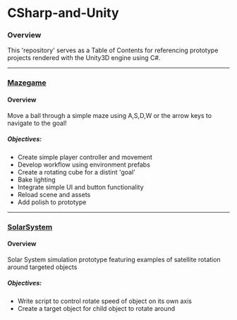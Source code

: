 # CSharp-and-Unity
### Overview
This 'repository' serves as a Table of Contents for referencing prototype projects rendered with the Unity3D engine using C#.
___

### [Mazegame](https://github.com/BrooksRadtke/MazeGame)
#### Overview
Move a ball through a simple maze using A,S,D,W or the arrow keys to navigate to the goal!
##### Objectives:
* Create simple player controller and movement
* Develop workflow using environment prefabs
* Create a rotating cube for a distint 'goal'
* Bake lighting
* Integrate simple UI and button functionality
* Reload scene and assets
* Add polish to prototype
___

### [SolarSystem](https://github.com/BrooksRadtke/SolarSystem)
#### Overview
Solar System simulation prototype featuring examples of satellite rotation around targeted objects 

##### Objectives:
* Write script to control rotate speed of object on its own axis
* Create a target object for child object to rotate around
